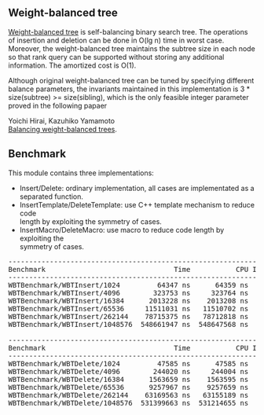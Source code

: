 ## Weight-balanced tree
[Weight-balanced tree](https://en.wikipedia.org/wiki/Weight-balanced_tree) is
self-balancing binary search tree. The operations of insertion and deletion
can be done in O(lg n) time in worst case. Moreover, the weight-balanced tree
maintains the subtree size in each node so that rank query can be supported
without storing any additional information. The amortized cost is O(1).

Although original weight-balanced tree can be tuned by specifying different
balance parameters, the invariants maintained in this implementation is
3 * size(subtree) >= size(sibling), which is the only feasible integer
parameter proved in the following papaer  

Yoichi Hirai, Kazuhiko Yamamoto  
[Balancing weight-balanced trees](https://doi.org/10.1017/S0956796811000104).

## Benchmark
This module contains three implementations:
* Insert/Delete: ordinary implementation, all cases are implementated as a  
separated function.
* InsertTemplate/DeleteTemplate: use C++ template mechanism to reduce code  
length by exploiting the symmetry of cases.
* InsertMacro/DeleteMacro: use macro to reduce code length by exploiting the  
symmetry of cases.

<pre>
----------------------------------------------------------------------
Benchmark                               Time           CPU Iterations
----------------------------------------------------------------------
WBTBenchmark/WBTInsert/1024         64347 ns      64359 ns      10845
WBTBenchmark/WBTInsert/4096        323753 ns     323764 ns       2168
WBTBenchmark/WBTInsert/16384      2013228 ns    2013208 ns        350
WBTBenchmark/WBTInsert/65536     11511031 ns   11510702 ns         62
WBTBenchmark/WBTInsert/262144    78715375 ns   78712818 ns         11
WBTBenchmark/WBTInsert/1048576  548661947 ns  548647568 ns          1

----------------------------------------------------------------------
Benchmark                               Time           CPU Iterations
----------------------------------------------------------------------
WBTBenchmark/WBTDelete/1024         47585 ns      47585 ns      14754
WBTBenchmark/WBTDelete/4096        244020 ns     244004 ns       2864
WBTBenchmark/WBTDelete/16384      1563659 ns    1563595 ns        448
WBTBenchmark/WBTDelete/65536      9257967 ns    9257659 ns         77
WBTBenchmark/WBTDelete/262144    63169563 ns   63155189 ns         12
WBTBenchmark/WBTDelete/1048576  531399663 ns  531214655 ns          2
</pre>
